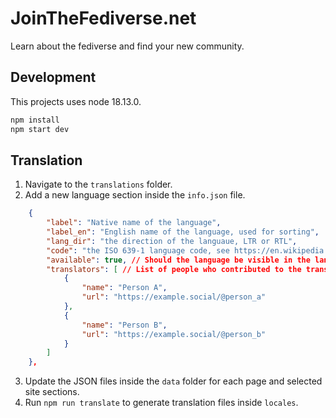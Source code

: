 # JoinTheFediverse.net

Learn about the fediverse and find your new community.
## Development

This projects uses node 18.13.0.

```sh
npm install
npm start dev
```

## Translation

1. Navigate to the `translations` folder.
2. Add a new language section inside the `info.json` file.

```json
    {
        "label": "Native name of the language",
        "label_en": "English name of the language, used for sorting",
        "lang_dir": "the direction of the languaue, LTR or RTL",
        "code": "the ISO 639-1 language code, see https://en.wikipedia.org/wiki/List_of_ISO_639-1_codes",
        "available": true, // Should the language be visible in the language picker? true or false
        "translators": [ // List of people who contributed to the translation
            {
                "name": "Person A",
                "url": "https://example.social/@person_a"
            },
            {
                "name": "Person B",
                "url": "https://example.social/@person_b"
            }
        ]
    },
```
3. Update the JSON files inside the `data` folder for each page and selected site sections.
4. Run `npm run translate` to generate translation files inside `locales`.
